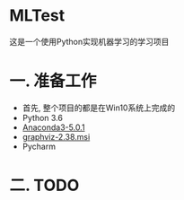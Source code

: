 # MLTest
这是一个使用Python实现机器学习的学习项目

# 一. 准备工作
- 首先, 整个项目的都是在Win10系统上完成的
- Python 3.6
- [Anaconda3-5.0.1](https://repo.continuum.io/archive/Anaconda3-5.0.1-Windows-x86_64.exe) 
- [graphviz-2.38.msi](https://graphviz.gitlab.io/_pages/Download/windows/graphviz-2.38.msi)
- Pycharm

# 二. TODO